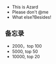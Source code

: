 - This is Azard
- Please don't @me
- What else?Besides!


## 备忘录
- 2000，top 100
- 5000, top 50
- 10000, top 20

